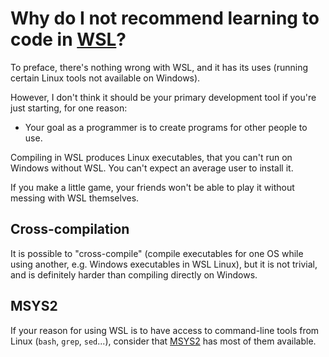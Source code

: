 # Why do I not recommend learning to code in [WSL](https://en.wikipedia.org/wiki/Windows_Subsystem_for_Linux)?

To preface, there's nothing wrong with WSL, and it has its uses (running certain Linux tools not available on Windows).

However, I don't think it should be your primary development tool if you're just starting, for one reason:

* Your goal as a programmer is to create programs for other people to use.

Compiling in WSL produces Linux executables, that you can't run on Windows without WSL. You can't expect an average user to install it.

If you make a little game, your friends won't be able to play it without messing with WSL themselves.

## Cross-compilation

It is possible to "cross-compile" (compile executables for one OS while using another, e.g. Windows executables in WSL Linux), but it is not trivial, and is definitely harder than compiling directly on Windows.

## MSYS2

If your reason for using WSL is to have access to command-line tools from Linux (`bash`, `grep`, `sed`...), consider that [MSYS2](/articles/why_msys2.md) has most of them available.

